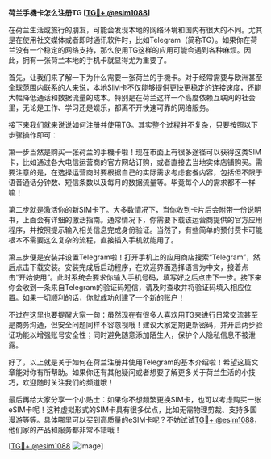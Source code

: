 **荷兰手機卡怎么注册TG [[TG💪+ @esim1088](https://t.me/s/esim1088)]**

在荷兰生活或旅行的朋友，可能会发现本地的网络环境和国内有很大的不同。尤其是在使用社交媒体或者即时通讯软件时，比如Telegram（简称TG）。如果你在荷兰没有一个稳定的网络支持，那么使用TG这样的应用可能会遇到各种麻烦。因此，拥有一张荷兰本地的手机卡就显得尤为重要了。

首先，让我们来了解一下为什么需要一张荷兰的手機卡。对于经常需要与欧洲甚至全球范围内联系的人来说，本地SIM卡不仅能够提供更快更稳定的连接速度，还能大幅降低通话和数据流量的成本。特别是在荷兰这样一个高度依赖互联网的社会里，无论是工作、学习还是娱乐，都离不开快速可靠的网络服务。

接下来我们就来说说如何注册并使用TG。其实整个过程并不复杂，只要按照以下步骤操作即可：

第一步当然是购买一张荷兰的手機卡啦！现在市面上有很多途径可以获得这类SIM卡，比如通过各大电信运营商的官方网站订购，或者直接去当地实体店铺购买。需要注意的是，在选择运营商时要根据自己的实际需求考虑套餐内容，包括但不限于语音通话分钟数、短信条数以及每月的数据流量等。毕竟每个人的需求都不一样嘛！

第二步就是激活你的新SIM卡了。大多数情况下，当你收到卡片后会附带一份说明书，上面会有详细的激活指南。通常情况下，你需要下载该运营商提供的官方应用程序，并按照提示输入相关信息完成身份验证。当然了，有些简单的预付费卡可能根本不需要这么复杂的流程，直接插入手机就能用了。

第三步便是安装并设置Telegram啦！打开手机上的应用商店搜索“Telegram”，然后点击下载安装。安装完成后启动程序，在欢迎界面选择语言为中文，接着点击“开始使用”。此时系统会要求你输入手机号码，填写好之后点击下一步。接下来你会收到一条来自Telegram的验证码短信，请及时查收并将验证码填入相应位置。如果一切顺利的话，你就成功创建了一个新的账户！

不过在这里也要提醒大家一句：虽然现在有很多人喜欢用TG来进行日常交流甚至是商务沟通，但安全问题同样不容忽视哦！建议大家定期更新密码，并开启两步验证功能以增强账号安全性；同时避免随意添加陌生人，保护个人隐私信息不被泄露。

好了，以上就是关于如何在荷兰注册并使用Telegram的基本介绍啦！希望这篇文章能对你有所帮助。如果你还有其他疑问或者想要了解更多关于荷兰生活的小技巧，欢迎随时关注我们的频道哦！

最后再给大家分享一个小贴士：如果你不想频繁更换SIM卡，也可以考虑购买一张eSIM卡呢！这种虚拟形式的SIM卡具有很多优点，比如无需物理剪裁、支持多国漫游等等。具体哪里可以买到高质量的eSIM卡呢？不妨试试[TG💪+ @esim1088](https://t.me/s/esim1088)，他们家的产品和服务都非常不错哦！

[[TG💪+ @esim1088](https://t.me/s/esim1088) ![Image](https://i.postimg.cc/4NQfJmqS/Snipaste-2025-05-13-00-14-12.png)]